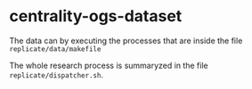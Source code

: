 # centrality-ogs-dataset

The data can by executing the processes that are inside the file `replicate/data/makefile`

The whole research process is summaryzed in the file `replicate/dispatcher.sh`.
